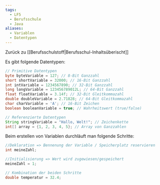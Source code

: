 ```yaml
---
tags:
  - LF5
  - Berufsschule
  - Java
aliases:
  - Variablen
  - Datentypen
---
```

Zurück zu [[Berufsschulstoff|Berufsschul-Inhaltsüberischt]]

Es gibt folgende Datentypen:

```java
// Primitive Datentypen 
byte byteVariable = 127; // 8-Bit Ganzzahl 
short shortVariable = 32000; // 16-Bit Ganzzahl 
int intVariable = 1234567890; // 32-Bit Ganzzahl 
long longVariable = 123456789012L; // 64-Bit Ganzzahl 
float floatVariable = 3.14f; // 32-Bit Gleitkommazahl
double doubleVariable = 2.71828; // 64-Bit Gleitkommazahl 
char charVariable = 'A'; // 16-Bit Zeichen
boolean booleanVariable = true; // Wahrheitswert (true/false)

// Referenzierte Datentypen 
String stringVariable = "Hallo, Welt!"; // Zeichenkette 
int[] array = {1, 2, 3, 4, 5}; // Array von Ganzzahlen
```



Beim erstellen von Variablen durchläuft man folgende Schritte:

```java
//Deklaration => Bennenung der Variable / Speicherplatz reservieren
int meineZahl;

//Initialisierung => Wert wird zugewiesen/gespeichert
meineZahl = 1;

// Kombination der beiden Schritte
double temperatur = 32.4;
```